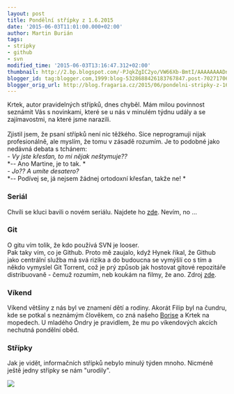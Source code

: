 ```yaml
---
layout: post
title: Pondělní střípky z 1.6.2015
date: '2015-06-03T11:01:00.000+02:00'
author: Martin Burián
tags:
- stripky
- github
- svn
modified_time: '2015-06-03T13:16:47.312+02:00'
thumbnail: http://2.bp.blogspot.com/-PJqkZgIC2yo/VW66Xb-BmtI/AAAAAAAADn8/r8aqwVi91_s/s72-c/20150603_101512.jpg
blogger_id: tag:blogger.com,1999:blog-5328688426183767847.post-7027170660730151741
blogger_orig_url: http://blog.fragaria.cz/2015/06/pondelni-stripky-z-162015.html
---
```


Krtek, autor pravidelných střípků, dnes chyběl. Mám milou povinnost
seznámit Vás s novinkami, které se u nás v minulém týdnu udály a se
zajímavostmi, na které jsme narazili.  
<span id="more"></span>  
Zjistil jsem, že psaní střípků není nic těžkého. Sice neprogramuji nijak
profesionálně, ale myslím, že tomu v zásadě rozumím. Je to podobné jako
nedávná debata s tchánem:  
*- Vy jste křesťan, to mi nějak neštymuje??*  
*-- Ano Martine, je to tak. *  
*- Jo?? A umíte desatero?*  
*-- Podívej se, já nejsem žádnej ortodoxní křesťan, takže ne\! *  
  

### Seriál

Chvíli se kluci bavili o novém seriálu. Najdete ho
[zde](http://www.whoismrrobot.com/). Nevím, no ...  
  

### Git

O gitu vím tolik, že kdo používá SVN je looser.  
Pak taky vím, co je Github. Proto mě zaujalo, když Hynek říkal, že
Github jako centrální služba má svá rizika a do budoucna se vymýšlí co s
tím a někdo vymyslel Git Torrent, což je prý způsob jak hostovat gitové
repozitáře distribuovaně - čemuž rozumím, neb koukám na filmy, že ano.
Zdroj
[zde](http://blog.printf.net/articles/2015/05/29/announcing-gittorrent-a-decentralized-github/).  
  

### Víkend

Víkend většiny z nás byl ve znamení dětí a rodiny. Akorát Filip byl na
čundru, kde se potkal s neznámým člověkem, co zná našeho
[Borise](http://www.bor-is.cz/) a Krtek na mopedech. U mladého Ondry je
pravidlem, že mu po víkendových akcích nechutná pondělní oběd.  
  

### Střípky

Jak je vidět, informačních střípků nebylo minulý týden mnoho. Nicméně
ještě jedny střípky se nám
"urodily".  
  

[![](http://2.bp.blogspot.com/-PJqkZgIC2yo/VW66Xb-BmtI/AAAAAAAADn8/r8aqwVi91_s/s320/20150603_101512.jpg)](http://2.bp.blogspot.com/-PJqkZgIC2yo/VW66Xb-BmtI/AAAAAAAADn8/r8aqwVi91_s/s1600/20150603_101512.jpg)
